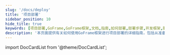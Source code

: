 ```yaml
---
slug: '/docs/deploy'
title: '项目部署'
sidebar_position: 10
hide_title: true
keywords: [项目部署,GoFrame,GoFrame框架,文档,指南,如何部署,部署步骤,开发框架,服务器配置,应用上线]
description: '本页面提供有关如何使用GoFrame框架进行项目部署的详细指南，包括从准备服务器环境到将应用上线的完整步骤，帮助开发者顺利完成部署过程。'
---
```


import DocCardList from '@theme/DocCardList';

<DocCardList />